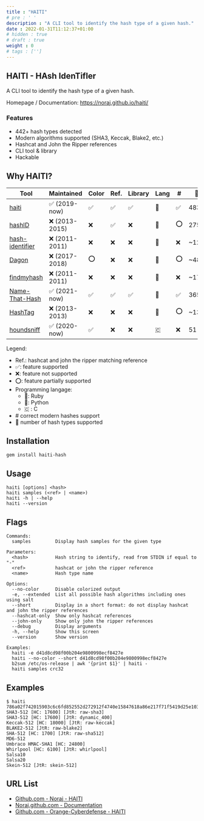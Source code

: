 ```yaml
---
title : "HAITI"
# pre : ' '
description : "A CLI tool to identify the hash type of a given hash."
date : 2022-01-31T11:12:37+01:00
# hidden : true
# draft : true
weight : 0
# tags : ['']
---
```


## HAITI - HAsh IdenTifIer

A CLI tool to identify the hash type of a given hash.

Homepage / Documentation: <https://noraj.github.io/haiti/>

### Features

* 442+ hash types detected
* Modern algorithms supported (SHA3, Keccak, Blake2, etc.)
* Hashcat and John the Ripper references
* CLI tool & library
* Hackable

## Why HAITI?

| Tool                                                                  | Maintained    | Color | Ref. | Library | Lang | #   | 🔢    |
| --------------------------------------------------------------------- | ------------- | ----- | ---- | ------- | ---- | --- | ---- |
| [haiti](https://github.com/noraj/haiti)                               | ✅ (2019-now)  | ✅     | ✅    | ✅       | 💎    | ✅   | 483+ |
| [hashID](https://github.com/psypanda/hashID)                          | ❌ (2013-2015) | ❌     | ✅    | ❌       | 🐍    | ⭕️   | 275  |
| [hash-identifier](https://code.google.com/archive/p/hash-identifier/) | ❌ (2011-2011) | ❌     | ❌    | ❌       | 🐍    | ❌   | ~126 |
| [Dagon](https://github.com/Ekultek/Dagon)                             | ❌ (2017-2018) | ⭕️     | ❌    | ❌       | 🐍    | ⭕️   | ~48  |
| [findmyhash](https://code.google.com/archive/p/findmyhash)            | ❌ (2011-2011) | ❌     | ❌    | ❌       | 🐍    | ❌   | ~17  |
| [Name-That-Hash](https://github.com/HashPals/Name-That-Hash)          | ✅ (2021-now)  | ✅     | ✅    | ✅       | 🐍    | ✅   | 365  |
| [HashTag](https://github.com/SmeegeSec/HashTag)                       | ❌ (2013-2013) | ❌     | ❌    | ❌       | 🐍    | ⭕   | ~137 |
| [houndsniff](https://github.com/MichaelDim02/houndsniff)              | ✅ (2020-now)  | ✅     | ❌    | ❌       | 🇨    | ❌   | 51   |

Legend:

* Ref.: hashcat and john the ripper matching reference
* ✅: feature supported
* ❌: feature not supported
* ⭕️: feature partially supported
* Programming langage:
  * 💎: Ruby
  * 🐍: Python
  * 🇨 : C
* \# correct modern hashes support
* 🔢 number of hash types supported

## Installation

```plain
gem install haiti-hash
```

## Usage

```plain
haiti [options] <hash>
haiti samples (<ref> | <name>)
haiti -h | --help
haiti --version
```

## Flags

```plain
Commands:
  samples         Display hash samples for the given type

Parameters:
  <hash>          Hash string to identify, read from STDIN if equal to "-"
  <ref>           hashcat or john the ripper reference
  <name>          Hash type name

Options:
  --no-color      Disable colorized output
  -e, --extended  List all possible hash algorithms including ones using salt
  --short         Display in a short format: do not display hashcat and john the ripper references
  --hashcat-only  Show only hashcat references
  --john-only     Show only john the ripper references
  --debug         Display arguments
  -h, --help      Show this screen
  --version       Show version

Examples:
  haiti -e d41d8cd98f00b204e9800998ecf8427e
  haiti --no-color --short d41d8cd98f00b204e9800998ecf8427e
  b2sum /etc/os-release | awk '{print $1}' | haiti -
  haiti samples crc32
```

## Examples

```plain
$ haiti 786a02f742015903c6c6fd852552d272912f4740e15847618a86e217f71f5419d25e1031afee585313896444934eb04b903a685b1448b755d56f701afe9be2ce
SHA3-512 [HC: 17600] [JtR: raw-sha3]
SHA3-512 [HC: 17600] [JtR: dynamic_400]
Keccak-512 [HC: 18000] [JtR: raw-keccak]
BLAKE2-512 [JtR: raw-blake2]
SHA-512 [HC: 1700] [JtR: raw-sha512]
MD6-512
Umbraco HMAC-SHA1 [HC: 24800]
Whirlpool [HC: 6100] [JtR: whirlpool]
Salsa10
Salsa20
Skein-512 [JtR: skein-512]
```

## URL List

* [Github.com - Noraj - HAITI](https://github.com/noraj/haiti)
* [Noraj.github.com - Documentation](https://noraj.github.io/haiti/#/)
* [Github.com - Orange-Cyberdefense - HAITI](https://github.com/Orange-Cyberdefense/haiti)
